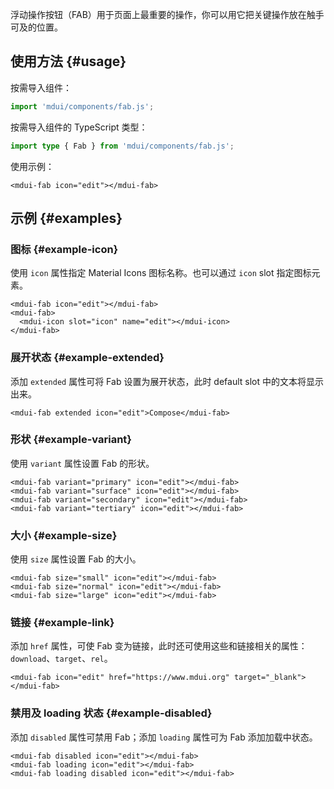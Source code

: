 浮动操作按钮（FAB）用于页面上最重要的操作，你可以用它把关键操作放在触手可及的位置。

## 使用方法 {#usage}

按需导入组件：

```js
import 'mdui/components/fab.js';
```

按需导入组件的 TypeScript 类型：

```ts
import type { Fab } from 'mdui/components/fab.js';
```

使用示例：

```html,example
<mdui-fab icon="edit"></mdui-fab>
```

## 示例 {#examples}

### 图标 {#example-icon}

使用 `icon` 属性指定 Material Icons 图标名称。也可以通过 `icon` slot 指定图标元素。

```html,example,expandable
<mdui-fab icon="edit"></mdui-fab>
<mdui-fab>
  <mdui-icon slot="icon" name="edit"></mdui-icon>
</mdui-fab>
```

### 展开状态 {#example-extended}

添加 `extended` 属性可将 Fab 设置为展开状态，此时 default slot 中的文本将显示出来。

```html,example,expandable
<mdui-fab extended icon="edit">Compose</mdui-fab>
```

### 形状 {#example-variant}

使用 `variant` 属性设置 Fab 的形状。

```html,example,expandable
<mdui-fab variant="primary" icon="edit"></mdui-fab>
<mdui-fab variant="surface" icon="edit"></mdui-fab>
<mdui-fab variant="secondary" icon="edit"></mdui-fab>
<mdui-fab variant="tertiary" icon="edit"></mdui-fab>
```

### 大小 {#example-size}

使用 `size` 属性设置 Fab 的大小。

```html,example,expandable
<mdui-fab size="small" icon="edit"></mdui-fab>
<mdui-fab size="normal" icon="edit"></mdui-fab>
<mdui-fab size="large" icon="edit"></mdui-fab>
```

### 链接 {#example-link}

添加 `href` 属性，可使 Fab 变为链接，此时还可使用这些和链接相关的属性：`download`、`target`、`rel`。

```html,example,expandable
<mdui-fab icon="edit" href="https://www.mdui.org" target="_blank"></mdui-fab>
```

### 禁用及 loading 状态 {#example-disabled}

添加 `disabled` 属性可禁用 Fab；添加 `loading` 属性可为 Fab 添加加载中状态。

```html,example,expandable
<mdui-fab disabled icon="edit"></mdui-fab>
<mdui-fab loading icon="edit"></mdui-fab>
<mdui-fab loading disabled icon="edit"></mdui-fab>
```
